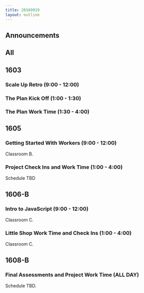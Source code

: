 ```yaml
---
title: 20160919
layout: outline
---
```


## Announcements


## All


## 1603

###  Scale Up Retro (9:00 - 12:00)

### The Plan Kick Off (1:00 - 1:30)

### The Plan Work Time (1:30 - 4:00)


## 1605

### Getting Started With Workers (9:00 - 12:00)

Classroom B.

### Project Check Ins and Work Time (1:00 - 4:00)

Schedule TBD


## 1606-B

### Intro to JavaScript (9:00 - 12:00)

Classroom C.

### Little Shop Work Time and Check Ins (1:00 - 4:00)

Classroom C.


## 1608-B

### Final Assessments and Project Work Time (ALL DAY)

Schedule TBD.
